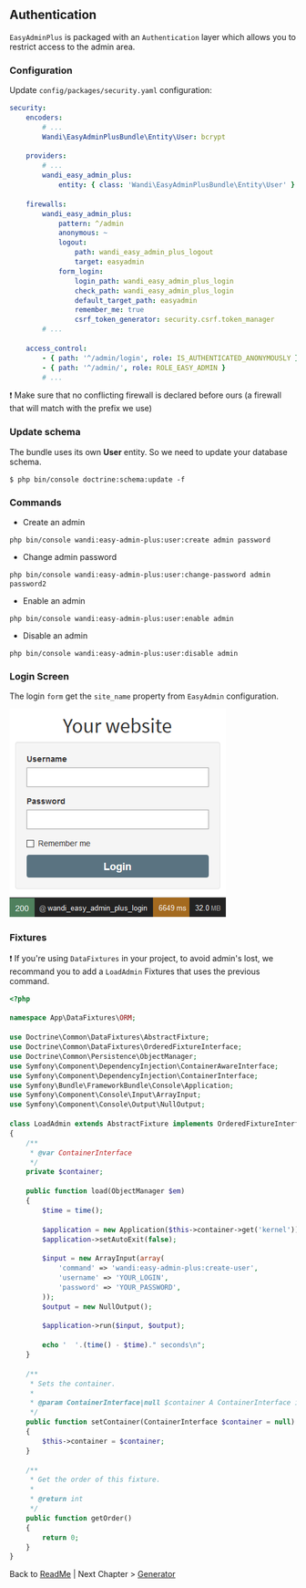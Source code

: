 ## Authentication

`EasyAdminPlus` is packaged with an `Authentication` layer which allows you to restrict access to the admin area.

### Configuration
Update ```config/packages/security.yaml``` configuration: 

```yaml
security:
    encoders:
        # ...
        Wandi\EasyAdminPlusBundle\Entity\User: bcrypt
    
    providers:
        # ...    
        wandi_easy_admin_plus:
            entity: { class: 'Wandi\EasyAdminPlusBundle\Entity\User' }
            
    firewalls:
        wandi_easy_admin_plus:
            pattern: ^/admin
            anonymous: ~
            logout:
                path: wandi_easy_admin_plus_logout
                target: easyadmin
            form_login:
                login_path: wandi_easy_admin_plus_login
                check_path: wandi_easy_admin_plus_login
                default_target_path: easyadmin
                remember_me: true
                csrf_token_generator: security.csrf.token_manager
        # ...

    access_control:
        - { path: '^/admin/login', role: IS_AUTHENTICATED_ANONYMOUSLY }
        - { path: '^/admin/', role: ROLE_EASY_ADMIN }
        # ...
```

:exclamation: Make sure that no conflicting firewall is declared before ours (a firewall that will match with the prefix we use)

### Update schema

The bundle uses its own **User** entity. So we need to update your database schema.
```
$ php bin/console doctrine:schema:update -f
```

### Commands

* Create an admin
 ```
 php bin/console wandi:easy-admin-plus:user:create admin password
 ```

* Change admin password
 ```
 php bin/console wandi:easy-admin-plus:user:change-password admin password2
 ```

* Enable an admin
 ```
 php bin/console wandi:easy-admin-plus:user:enable admin
 ```
 
* Disable an admin
 ```
 php bin/console wandi:easy-admin-plus:user:disable admin
 ```
 
 ### Login Screen
 
 The login `form` get the `site_name` property from `EasyAdmin` configuration.
 
 <img src="images/login.png" style="text-align:center;" alt="Login Form" /> 
 
 ### Fixtures
 
 :exclamation: If you're using `DataFixtures` in your project, to avoid admin's lost, we recommand you to add a `LoadAdmin` Fixtures that uses the previous command.

```php
<?php

namespace App\DataFixtures\ORM;

use Doctrine\Common\DataFixtures\AbstractFixture;
use Doctrine\Common\DataFixtures\OrderedFixtureInterface;
use Doctrine\Common\Persistence\ObjectManager;
use Symfony\Component\DependencyInjection\ContainerAwareInterface;
use Symfony\Component\DependencyInjection\ContainerInterface;
use Symfony\Bundle\FrameworkBundle\Console\Application;
use Symfony\Component\Console\Input\ArrayInput;
use Symfony\Component\Console\Output\NullOutput;

class LoadAdmin extends AbstractFixture implements OrderedFixtureInterface, ContainerAwareInterface
{
    /**
     * @var ContainerInterface
     */
    private $container;

    public function load(ObjectManager $em)
    {
        $time = time();

        $application = new Application($this->container->get('kernel'));
        $application->setAutoExit(false);

        $input = new ArrayInput(array(
            'command' => 'wandi:easy-admin-plus:create-user',
            'username' => 'YOUR_LOGIN',
            'password' => 'YOUR_PASSWORD',
        ));
        $output = new NullOutput();

        $application->run($input, $output);

        echo '  '.(time() - $time)." seconds\n";
    }

    /**
     * Sets the container.
     *
     * @param ContainerInterface|null $container A ContainerInterface instance or null
     */
    public function setContainer(ContainerInterface $container = null)
    {
        $this->container = $container;
    }

    /**
     * Get the order of this fixture.
     *
     * @return int
     */
    public function getOrder()
    {
        return 0;
    }
}

```

Back to [ReadMe](../README.md) | Next Chapter > [Generator](doc/chapter-2.md)
